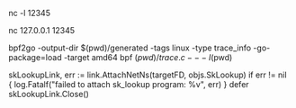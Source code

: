 
nc -l 12345

nc 127.0.0.1 12345

bpf2go -output-dir $(pwd)/generated -tags linux -type trace_info -go-package=load -target amd64 bpf $(pwd)/trace.c -- -I$(pwd)


skLookupLink, err := link.AttachNetNs(targetFD, objs.SkLookup)
if err != nil {
	log.Fatalf("failed to attach sk_lookup program: %v", err)
}
defer skLookupLink.Close()






